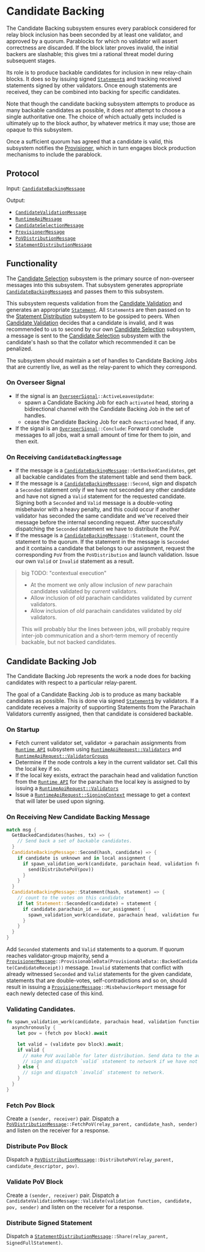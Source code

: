 # Candidate Backing

The Candidate Backing subsystem ensures every parablock considered for relay block inclusion has been seconded by at least one validator, and approved by a quorum. Parablocks for which no validator will assert correctness are discarded. If the block later proves invalid, the initial backers are slashable; this gives tmi a rational threat model during subsequent stages.

Its role is to produce backable candidates for inclusion in new relay-chain blocks. It does so by issuing signed [`Statement`s][statement] and tracking received statements signed by other validators. Once enough statements are received, they can be combined into backing for specific candidates.

Note that though the candidate backing subsystem attempts to produce as many backable candidates as possible, it does _not_ attempt to choose a single authoritative one. The choice of which actually gets included is ultimately up to the block author, by whatever metrics it may use; those are opaque to this subsystem.

Once a sufficient quorum has agreed that a candidate is valid, this subsystem notifies the [Provisioner][pv], which in turn engages block production mechanisms to include the parablock.

## Protocol

Input: [`CandidateBackingMessage`][cbm]

Output:

- [`CandidateValidationMessage`][cvm]
- [`RuntimeApiMessage`][ram]
- [`CandidateSelectionMessage`][csm]
- [`ProvisionerMessage`][pm]
- [`PoVDistributionMessage`][pdm]
- [`StatementDistributionMessage`][sdm]

## Functionality

The [Candidate Selection][cs] subsystem is the primary source of non-overseer messages into this subsystem. That subsystem generates appropriate [`CandidateBackingMessage`s][cbm] and passes them to this subsystem.

This subsystem requests validation from the [Candidate Validation][cv] and generates an appropriate [`Statement`][statement]. All `Statement`s are then passed on to the [Statement Distribution][sd] subsystem to be gossiped to peers. When [Candidate Validation][cv] decides that a candidate is invalid, and it was recommended to us to second by our own [Candidate Selection][cs] subsystem, a message is sent to the [Candidate Selection][cs] subsystem with the candidate's hash so that the collator which recommended it can be penalized.

The subsystem should maintain a set of handles to Candidate Backing Jobs that are currently live, as well as the relay-parent to which they correspond.

### On Overseer Signal

- If the signal is an [`OverseerSignal`][overseersignal]`::ActiveLeavesUpdate`:
  - spawn a Candidate Backing Job for each `activated` head, storing a bidirectional channel with the Candidate Backing Job in the set of handles.
  - cease the Candidate Backing Job for each `deactivated` head, if any.
- If the signal is an [`OverseerSignal`][overseersignal]`::Conclude`: Forward conclude messages to all jobs, wait a small amount of time for them to join, and then exit.

### On Receiving `CandidateBackingMessage`

- If the message is a [`CandidateBackingMessage`][cbm]`::GetBackedCandidates`, get all backable candidates from the statement table and send them back.
- If the message is a [`CandidateBackingMessage`][cbm]`::Second`, sign and dispatch a `Seconded` statement only if we have not seconded any other candidate and have not signed a `Valid` statement for the requested candidate. Signing both a `Seconded` and `Valid` message is a double-voting misbehavior with a heavy penalty, and this could occur if another validator has seconded the same candidate and we've received their message before the internal seconding request. After successfully dispatching the `Seconded` statement we have to distribute the PoV.
- If the message is a [`CandidateBackingMessage`][cbm]`::Statement`, count the statement to the quorum. If the statement in the message is `Seconded` and it contains a candidate that belongs to our assignment, request the corresponding `PoV` from the `PoVDistribution` and launch validation. Issue our own `Valid` or `Invalid` statement as a result.

> big TODO: "contextual execution"
>
> - At the moment we only allow inclusion of _new_ parachain candidates validated by _current_ validators.
> - Allow inclusion of _old_ parachain candidates validated by _current_ validators.
> - Allow inclusion of _old_ parachain candidates validated by _old_ validators.
>
> This will probably blur the lines between jobs, will probably require inter-job communication and a short-term memory of recently backable, but not backed candidates.

## Candidate Backing Job

The Candidate Backing Job represents the work a node does for backing candidates with respect to a particular relay-parent.

The goal of a Candidate Backing Job is to produce as many backable candidates as possible. This is done via signed [`Statement`s][stmt] by validators. If a candidate receives a majority of supporting Statements from the Parachain Validators currently assigned, then that candidate is considered backable.

### On Startup

- Fetch current validator set, validator -> parachain assignments from [`Runtime API`][ra] subsystem using [`RuntimeApiRequest::Validators`][ram] and [`RuntimeApiRequest::ValidatorGroups`][ram]
- Determine if the node controls a key in the current validator set. Call this the local key if so.
- If the local key exists, extract the parachain head and validation function from the [`Runtime API`][ra] for the parachain the local key is assigned to by issuing a [`RuntimeApiRequest::Validators`][ram]
- Issue a [`RuntimeApiRequest::SigningContext`][ram] message to get a context that will later be used upon signing.

### On Receiving New Candidate Backing Message

```rust
match msg {
  GetBackedCandidates(hashes, tx) => {
    // Send back a set of backable candidates.
  }
  CandidateBackingMessage::Second(hash, candidate) => {
    if candidate is unknown and in local assignment {
      if spawn_validation_work(candidate, parachain head, validation function).await == Valid {
        send(DistributePoV(pov))
      }
    }
  }
  CandidateBackingMessage::Statement(hash, statement) => {
    // count to the votes on this candidate
    if let Statement::Seconded(candidate) = statement {
      if candidate.parachain_id == our_assignment {
        spawn_validation_work(candidate, parachain head, validation function)
      }
    }
  }
}
```

Add `Seconded` statements and `Valid` statements to a quorum. If quorum reaches validator-group majority, send a [`ProvisionerMessage`][pm]`::ProvisionableData(ProvisionableData::BackedCandidate(CandidateReceipt))` message.
`Invalid` statements that conflict with already witnessed `Seconded` and `Valid` statements for the given candidate, statements that are double-votes, self-contradictions and so on, should result in issuing a [`ProvisionerMessage`][pm]`::MisbehaviorReport` message for each newly detected case of this kind.

### Validating Candidates.

```rust
fn spawn_validation_work(candidate, parachain head, validation function) {
  asynchronously {
    let pov = (fetch pov block).await

    let valid = (validate pov block).await;
    if valid {
      // make PoV available for later distribution. Send data to the availability store to keep.
      // sign and dispatch `valid` statement to network if we have not seconded the given candidate.
    } else {
      // sign and dispatch `invalid` statement to network.
    }
  }
}
```

### Fetch Pov Block

Create a `(sender, receiver)` pair.
Dispatch a [`PoVDistributionMessage`][pdm]`::FetchPoV(relay_parent, candidate_hash, sender)` and listen on the receiver for a response.

### Distribute Pov Block

Dispatch a [`PoVDistributionMessage`][pdm]`::DistributePoV(relay_parent, candidate_descriptor, pov)`.

### Validate PoV Block

Create a `(sender, receiver)` pair.
Dispatch a `CandidateValidationMessage::Validate(validation function, candidate, pov, sender)` and listen on the receiver for a response.

### Distribute Signed Statement

Dispatch a [`StatementDistributionMessage`][pdm]`::Share(relay_parent, SignedFullStatement)`.

[overseersignal]: ../../types/overseer-protocol.md#overseer-signal
[statement]: ../../types/backing.md#statement-type
[stmt]: ../../types/backing.md#statement-type
[csm]: ../../types/overseer-protocol.md#candidate-selection-message
[ram]: ../../types/overseer-protocol.md#runtime-api-message
[cvm]: ../../types/overseer-protocol.md#validation-request-type
[pm]: ../../types/overseer-protocol.md#provisioner-message
[cbm]: ../../types/overseer-protocol.md#candidate-backing-message
[pdm]: ../../types/overseer-protocol.md#pov-distribution-message
[sdm]: ../../types/overseer-protocol.md#statement-distribution-message
[cs]: candidate-selection.md
[cv]: ../utility/candidate-validation.md
[sd]: statement-distribution.md
[ra]: ../utility/runtime-api.md
[pv]: ../utility/provisioner.md
